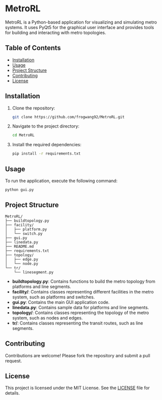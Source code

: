 # MetroRL

MetroRL is a Python-based application for visualizing and simulating metro systems. It uses PyQt5 for the graphical user interface and provides tools for building and interacting with metro topologies.

## Table of Contents

- [Installation](#installation)
- [Usage](#usage)
- [Project Structure](#project-structure)
- [Contributing](#contributing)
- [License](#license)

## Installation

1. Clone the repository:
    ```sh
    git clone https://github.com/frogwang92/MetroRL.git
    ```
2. Navigate to the project directory:
    ```sh
    cd MetroRL
    ```
3. Install the required dependencies:
    ```sh
    pip install -r requirements.txt
    ```

## Usage

To run the application, execute the following command:
```sh
python gui.py
```

## Project Structure

```
MetroRL/
├── buildtopology.py
├── facility/
│   ├── platform.py
│   └── switch.py
├── gui.py
├── linedata.py
├── README.md
├── requirements.txt
├── topology/
│   ├── edge.py
│   └── node.py
└── tr/
    └── linesegment.py
```

- **buildtopology.py**: Contains functions to build the metro topology from platforms and line segments.
- **facility/**: Contains classes representing different facilities in the metro system, such as platforms and switches.
- **gui.py**: Contains the main GUI application code.
- **linedata.py**: Contains sample data for platforms and line segments.
- **topology/**: Contains classes representing the topology of the metro system, such as nodes and edges.
- **tr/**: Contains classes representing the transit routes, such as line segments.

## Contributing

Contributions are welcome! Please fork the repository and submit a pull request.

## License

This project is licensed under the MIT License. See the [LICENSE](LICENSE) file for details.